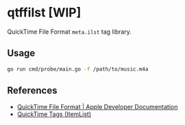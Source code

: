 # qtffilst [WIP]

QuickTime File Format `meta.ilst` tag library.

## Usage

```sh
go run cmd/probe/main.go -f /path/to/music.m4a
```

## References

- [QuickTime File Format | Apple Developer Documentation](https://developer.apple.com/documentation/quicktime-file-format)
- [QuickTime Tags (ItemList)](https://exiftool.org/TagNames/QuickTime.html#ItemList)
